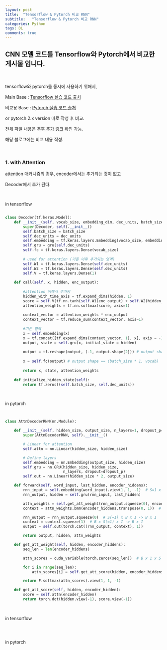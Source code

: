 ```yaml
---
layout: post
title:  "Tensorflow & Pytorch 비교 RNN" 
subtitle:   "Tensorflow & Pytorch 비교 RNN"
categories: Python
tags: DL
comments: true
---
```


## CNN 모델 코드를 Tensorflow와 Pytorch에서 비교한 게시물 입니다.

<br/>

tensorflow와 pytorch를 동시에 사용하기 위해서, 

Main Base : [Tensorflow 실습 코드 출처](https://github.com/hunkim/DeepLearningZeroToAll/tree/master/tf2)

비교용 Base : [Pytorch 실습 코드 출처](https://github.com/hunkim/PyTorchZeroToAll/tree/master)

or pytorch 2.x version 따로 작성 후 비교.

전체 파일 내용은 [추후 추가 링크]() 확인 가능.

해당 블로그에는 비교 내용 작성.

<br/>

### 1. with Attention

 attention 매커니즘의 경우, encoder에서는 추가되는 것이 없고

 Decoder에서 추가 된다.


<br/>

in tensorflow

```python

class Decoder(tf.keras.Model):
    def __init__(self, vocab_size, embedding_dim, dec_units, batch_size):
        super(Decoder, self).__init__()
        self.batch_size = batch_size
        self.dec_units = dec_units
        self.embedding = tf.keras.layers.Embedding(vocab_size, embedding_dim)
        self.gru = gru(self.dec_units)
        self.fc = tf.keras.layers.Dense(vocab_size)
        
        # used for attention (기존 이후 추가되는 영역)
        self.W1 = tf.keras.layers.Dense(self.dec_units)
        self.W2 = tf.keras.layers.Dense(self.dec_units)
        self.V = tf.keras.layers.Dense(1)
        
    def call(self, x, hidden, enc_output):
        
        #attention 위해서 추가됨
        hidden_with_time_axis = tf.expand_dims(hidden, 1)
        score = self.V(tf.nn.tanh(self.W1(enc_output) + self.W2(hidden_with_time_axis)))
        attention_weights = tf.nn.softmax(score, axis=1)
        
        context_vector = attention_weights * enc_output
        context_vector = tf.reduce_sum(context_vector, axis=1)
        
        #기존 영역
        x = self.embedding(x)
        x = tf.concat([tf.expand_dims(context_vector, 1), x], axis = -1) #임베딩과 attention 결합
        output, state = self.gru(x, initial_state = hidden)
        
        output = tf.reshape(output, (-1, output.shape[2])) # output shape == (batch_size * 1, hidden_size)
        
        x = self.fc(output) # output shape == (batch_size * 1, vocab)
        
        return x, state, attention_weights
    
    def initialize_hidden_state(self):
        return tf.zeros((self.batch_size, self.dec_units))

```

<br/>


in pytorch

```python


class AttnDecoderRNN(nn.Module):

    def __init__(self, hidden_size, output_size, n_layers=1, dropout_p=0.1):
        super(AttnDecoderRNN, self).__init__()

        # Linear for attention
        self.attn = nn.Linear(hidden_size, hidden_size)

        # Define layers
        self.embedding = nn.Embedding(output_size, hidden_size)
        self.gru = nn.GRU(hidden_size, hidden_size,
                          n_layers, dropout=dropout_p)
        self.out = nn.Linear(hidden_size * 2, output_size)

    def forward(self, word_input, last_hidden, encoder_hiddens):
        rnn_input = self.embedding(word_input).view(1, 1, -1)  # S=1 x B x I
        rnn_output, hidden = self.gru(rnn_input, last_hidden)

        attn_weights = self.get_att_weight(rnn_output.squeeze(0), encoder_hiddens)
        context = attn_weights.bmm(encoder_hiddens.transpose(0, 1))  # B x S(=1) x I

        rnn_output = rnn_output.squeeze(0)  # S(=1) x B x I -> B x I
        context = context.squeeze(1)  # B x S(=1) x I -> B x I
        output = self.out(torch.cat((rnn_output, context), 1))

        return output, hidden, attn_weights

    def get_att_weight(self, hidden, encoder_hiddens):
        seq_len = len(encoder_hiddens)

        attn_scores = cuda_variable(torch.zeros(seq_len))  # B x 1 x S

        for i in range(seq_len):
            attn_scores[i] = self.get_att_score(hidden, encoder_hiddens[i])

        return F.softmax(attn_scores).view(1, 1, -1)

    def get_att_score(self, hidden, encoder_hidden):
        score = self.attn(encoder_hidden)
        return torch.dot(hidden.view(-1), score.view(-1))

```



<br/>







 in tensorflow


```python


```


<br/>

in pytorch

```python


```